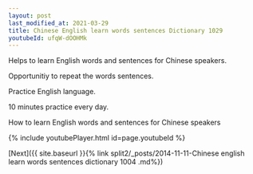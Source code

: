 ```yaml
---
layout: post
last_modified_at: 2021-03-29
title: Chinese English learn words sentences Dictionary 1029 
youtubeId: ufqW-dOOHMk
---
```

 
 
Helps to learn English words and sentences for Chinese speakers.

Opportunitiy to repeat the words sentences. 

Practice English language. 
 
10 minutes practice every day. 
 
How to learn English words and sentences for Chinese speakers 
 
{% include youtubePlayer.html id=page.youtubeId %}
 
 
[Next]({{ site.baseurl }}{% link  split2/_posts/2014-11-11-Chinese english learn words sentences dictionary 1004 .md%})
 

